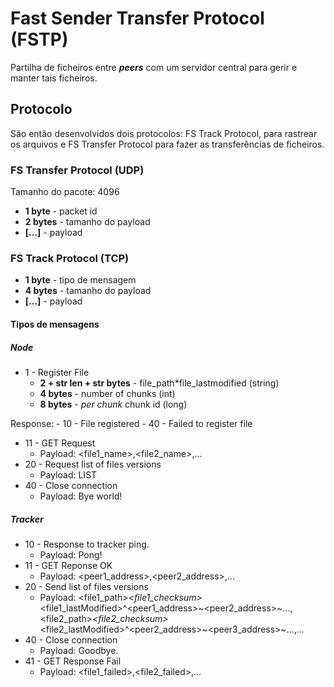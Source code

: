 # Fast Sender Transfer Protocol (FSTP) 

Partilha de ficheiros entre ___peers___ com um servidor central para gerir e manter tais ficheiros.

## Protocolo

São então desenvolvidos dois protocolos: FS Track Protocol, para rastrear os arquivos e FS Transfer Protocol para fazer as transferências de ficheiros.

### FS Transfer Protocol (UDP)

Tamanho do pacote: 4096

- __1 byte__ - packet id
- __2 bytes__ - tamanho do payload
- __[...]__ - payload

### FS Track Protocol (TCP)

- __1 byte__ - tipo de mensagem
- __4 bytes__ - tamanho do payload
- __[...]__ - payload

#### Tipos de mensagens

##### Node 

- 1 - Register File
    - __2 + str len + str bytes__ - file_path*file_lastmodified (string)
    - __4 bytes__ - number of chunks (int)
    - __8 bytes__ - *per chunk* chunk id (long)

Response:
    - 10 - File registered
    - 40 - Failed to register file

- 11 - GET Request
    - Payload: <file1_name>,<file2_name>,...
- 20 - Request list of files versions
    - Payload: LIST
- 40 - Close connection
    - Payload: Bye world!

##### Tracker

- 10 - Response to tracker ping.
    - Payload: Pong!
- 11 - GET Reponse OK
    - Payload: <peer1_address>,<peer2_address>,...
- 20 - Send list of files versions
    - Payload: <file1_path>*<file1_checksum>*<file1_lastModified>^<peer1_address>~<peer2_address>~...,<file2_path>*<file2_checksum>*<file2_lastModified>^<peer2_address>~<peer3_address>~...,...
- 40 - Close connection
    - Payload: Goodbye.
- 41 - GET Response Fail
    - Payload: <file1_failed>,<file2_failed>,...
